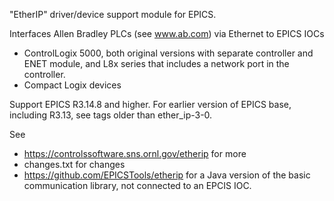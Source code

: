 "EtherIP" driver/device support module for EPICS.

Interfaces Allen Bradley PLCs (see www.ab.com) via Ethernet to EPICS IOCs
 * ControlLogix 5000,
   both original versions with separate controller and ENET module,
   and L8x series that includes a network port in the controller.
 * Compact Logix devices

Support EPICS R3.14.8 and higher.
For earlier version of EPICS base, including R3.13, see tags older than ether_ip-3-0.

See 
 * https://controlssoftware.sns.ornl.gov/etherip for more
 * changes.txt for changes
 * https://github.com/EPICSTools/etherip for a Java version of the basic communication library, not connected to an EPCIS IOC.

